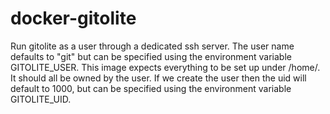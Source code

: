 # docker-gitolite

Run gitolite as a user through a dedicated ssh server. The user name defaults to "git" but can be specified using the environment variable GITOLITE_USER. This image expects everything to be set up under /home/<USER>. It should all be owned by the user. If we create the user then the uid will default to 1000, but can be specified using the environment variable GITOLITE_UID.
